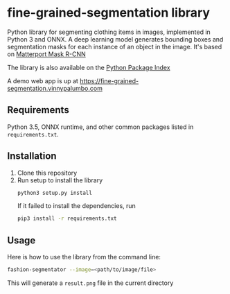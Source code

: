 # fine-grained-segmentation library

Python library for segmenting clothing items in images, implemented in Python 3 and ONNX. A deep learning model generates bounding boxes and segmentation masks for each instance of an object in the image. It's based on [Matterport Mask R-CNN](https://github.com/matterport/Mask_RCNN)

The library is also available on the [Python Package Index](https://pypi.org/project/fine-grained-segmentation/)

A demo web app is up at https://fine-grained-segmentation.vinnypalumbo.com

## Requirements

Python 3.5, ONNX runtime, and other common packages listed in `requirements.txt`.

## Installation

1. Clone this repository
2. Run setup to install the library
   ```bash
   python3 setup.py install
   ```
   If it failed to install the dependencies, run
   ```bash
   pip3 install -r requirements.txt
   ```
   
## Usage

Here is how to use the library from the command line:
```bash
fashion-segmentator --image=<path/to/image/file>
```
This will generate a ```result.png``` file in the current directory
